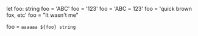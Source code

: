 
let foo: string
foo = 'ABC'
foo = '123'
foo = 'ABC = 123'
foo = 'quick brown fox, etc'
foo = "It wasn't me"

foo = `aaaaaa ${foo} string`